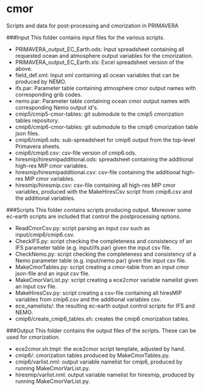 # cmor
Scripts and data for post-processing and cmorization in PRIMAVERA

###Input
This folder contains input files for the various scripts.
* PRIMAVERA_output_EC_Earth.ods: Input spreadsheet containing all requested ocean and atmosphere output variables for
  the cmorization.
* PRIMAVERA_output_EC_Earth.xls: Excel spreadsheet version of the above.
* field_def.xml: Input xml containing all ocean variables that can be produced by NEMO.
* ifs.par: Parameter table containing atmosphere cmor output names with corresponding grib codes.
* nemo.par: Parameter table containing ocean cmor output names with corresponding Nemo output id's.
* cmip5/cmip5-cmor-tables: git submodule to the cmip5 cmorization tables repository.
* cmip6/cmip6-cmor-tables: git submodule to the cmip6 cmorization table json files.
* cmip6/cmip6.ods: sub-spreadsheet for cmip6 output from the top-level Primavera sheets.
* cmip6/cmip6.csv: csv-file version of cmip6.ods.
* hiresmip/hiresmipadditional.ods: spreadsheet containing the additional high-res MIP cmor variables.
* hiresmip/hiresmipadditional.csv: csv-file containing the additional high-res MIP cmor variables.
* hiresmip/hiresmip.csv: csv-file containing all high-res MIP cmor variables, produced with the MakeHiresCsv script from cmip6.csv and the additional variables.

###Scripts
This folder contains scripts producing output. Moreover some ec-earth scripts are included that control the
postprocessing options.
* ReadCmorCsv.py: script parsing an input csv such as input/cmip6/cmip6.csv.
* CheckIFS.py: script checking the completeness and consistency of an IFS parameter table (e.g. input/ifs.par) given the
  input csv file.  
* CheckNemo.py: script checking the completeness and consistency of a Nemo parameter table (e.g. input/nemo.par) given the
  input csv file.
* MakeCmorTables.py: script creating a cmor-table from an input cmor json-file and an input csv file.
* MakeCmorVarList.py: script creating a ece2cmor variable namelist given an input csv file.
* MakeHiresCsv.py: script creating a csv-file containing all hiresMIP variables from cmip6.csv and the additional variables csv.
* ece_namelists/: the resulting ec-earth output control scripts for IFS and NEMO.
* cmip6/create_cmip6_tables.sh: creates the cmip6 cmorization tables. 

###Output
This folder contains the output files of the scripts. These can be used for cmorization.
* ece2cmor.sh.tmpl: the ece2cmor script template, adjusted by hand.
* cmip6/: cmorization tables produced by MakeCmorTables.py.  
* cmip6/varlist.nml: output variable namelist for cmip6, produced by running MakeCmorVarList.py.
* hiresmip/varlist.nml: output variable namelist for hiresmip, produced by running MakeCmorVarList.py.

